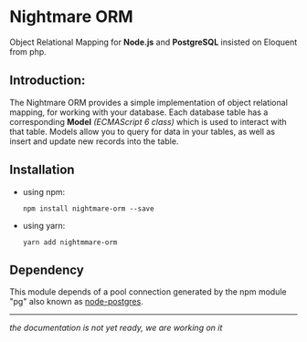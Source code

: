 # Nightmare ORM
Object Relational Mapping for **Node.js** and **PostgreSQL** insisted on Eloquent from php.


## Introduction:
The Nightmare ORM  provides a simple implementation of object relational mapping, for working with your database. Each database table has a corresponding **Model** *(ECMAScript 6 class)* which is used to interact with that table. Models allow you to query for data in your tables, as well as insert and update new records into the table.

## Installation
- using npm:

      npm install nightmare-orm --save

- using yarn:

      yarn add nightmmare-orm

## Dependency
This module depends of a pool connection generated by the npm module "pg" also known as [node-postgres](https://node-postgres.com/).

-------
*the documentation is not yet ready, we are working on it*